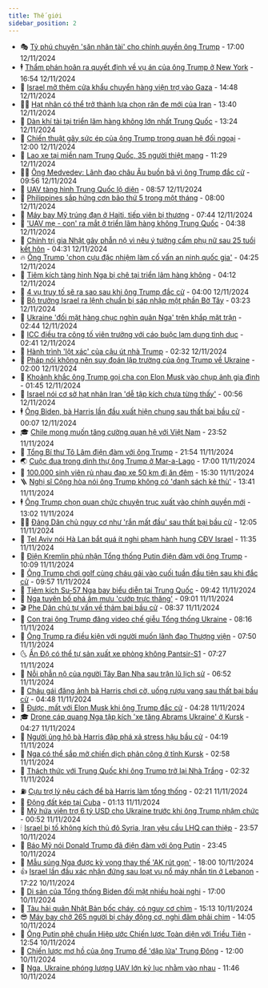 ```yaml
---
title: Thế giới
sidebar_position: 2
---
```


<!-- vnexpress-the-gioi:START -->
- 🎭 [Tỷ phú chuyên &#39;săn nhân tài&#39; cho chính quyền ông Trump](https://vnexpress.net/ty-phu-chuyen-san-nhan-tai-cho-chinh-quyen-ong-trump-4815011.html) - 17:00 12/11/2024
- 🕴 [Thẩm phán hoãn ra quyết định về vụ án của ông Trump ở New York](https://vnexpress.net/tham-phan-hoan-ra-quyet-dinh-ve-vu-an-cua-ong-trump-o-new-york-4815341.html) - 16:54 12/11/2024
- 🤭 [Israel mở thêm cửa khẩu chuyển hàng viện trợ vào Gaza](https://vnexpress.net/israel-mo-them-cua-khau-chuyen-hang-vien-tro-vao-gaza-4815321.html) - 14:48 12/11/2024
- 🧑‍💻 [Hạt nhân có thể trở thành lựa chọn răn đe mới của Iran](https://vnexpress.net/hat-nhan-co-the-tro-thanh-lua-chon-ran-de-moi-cua-iran-4802747.html) - 13:40 12/11/2024
- 🦏 [Dàn khí tài tại triển lãm hàng không lớn nhất Trung Quốc](https://vnexpress.net/dan-khi-tai-tai-trien-lam-hang-khong-lon-nhat-trung-quoc-4815087.html) - 13:24 12/11/2024
- 🦒 [Chiến thuật gây sức ép của ông Trump trong quan hệ đối ngoại](https://vnexpress.net/chien-thuat-gay-suc-ep-cua-ong-trump-trong-quan-he-doi-ngoai-4814466.html) - 12:00 12/11/2024
- 🌈 [Lao xe tại miền nam Trung Quốc, 35 người thiệt mạng](https://vnexpress.net/lao-xe-tai-mien-nam-trung-quoc-35-nguoi-thiet-mang-4815287.html) - 11:29 12/11/2024
- 🧑‍🏫 [Ông Medvedev: Lãnh đạo châu Âu buồn bã vì ông Trump đắc cử](https://vnexpress.net/ong-medvedev-lanh-dao-chau-au-buon-ba-vi-ong-trump-dac-cu-4815206.html) - 09:56 12/11/2024
- 🐲 [UAV tàng hình Trung Quốc lộ diện](https://vnexpress.net/uav-tang-hinh-trung-quoc-lo-dien-4815201.html) - 08:57 12/11/2024
- 🦒 [Philippines sắp hứng cơn bão thứ 5 trong một tháng](https://vnexpress.net/philippines-sap-hung-con-bao-thu-5-trong-mot-thang-4815153.html) - 08:00 12/11/2024
- 🐻 [Máy bay Mỹ trúng đạn ở Haiti, tiếp viên bị thương](https://vnexpress.net/may-bay-my-trung-dan-o-haiti-tiep-vien-bi-thuong-4815026.html) - 07:44 12/11/2024
- 🚀 [&#39;UAV mẹ - con&#39; ra mắt ở triển lãm hàng không Trung Quốc](https://vnexpress.net/uav-me-con-ra-mat-o-trien-lam-hang-khong-trung-quoc-4815044.html) - 04:38 12/11/2024
- 🥰 [Chính trị gia Nhật gây phẫn nộ vì nêu ý tưởng cấm phụ nữ sau 25 tuổi kết hôn](https://vnexpress.net/chinh-tri-gia-nhat-gay-phan-no-vi-neu-y-tuong-cam-phu-nu-sau-25-tuoi-ket-hon-4814985.html) - 04:31 12/11/2024
- 🔥 [Ông Trump &#39;chọn cựu đặc nhiệm làm cố vấn an ninh quốc gia&#39;](https://vnexpress.net/ong-trump-chon-cuu-dac-nhiem-lam-co-van-an-ninh-quoc-gia-4814998.html) - 04:25 12/11/2024
- 🥳 [Tiêm kích tàng hình Nga bị chê tại triển lãm hàng không](https://vnexpress.net/tiem-kich-tang-hinh-nga-bi-che-tai-trien-lam-hang-khong-4815048.html) - 04:12 12/11/2024
- 💼 [4 vụ truy tố sẽ ra sao sau khi ông Trump đắc cử](https://vnexpress.net/4-vu-truy-to-se-ra-sao-sau-khi-ong-trump-dac-cu-4813572.html) - 04:00 12/11/2024
- 🤡 [Bộ trưởng Israel ra lệnh chuẩn bị sáp nhập một phần Bờ Tây](https://vnexpress.net/bo-truong-israel-ra-lenh-chuan-bi-sap-nhap-mot-phan-bo-tay-4814945.html) - 03:23 12/11/2024
- 🌁 [Ukraine &#39;đối mặt hàng chục nghìn quân Nga&#39; trên khắp mặt trận](https://vnexpress.net/ukraine-doi-mat-hang-chuc-nghin-quan-nga-tren-khap-mat-tran-4814952.html) - 02:44 12/11/2024
- 🤩 [ICC điều tra công tố viên trưởng với cáo buộc lạm dụng tình dục](https://vnexpress.net/icc-dieu-tra-cong-to-vien-truong-voi-cao-buoc-lam-dung-tinh-duc-4814967.html) - 02:41 12/11/2024
- 🎉 [Hành trình &#39;lột xác&#39; của cậu út nhà Trump](https://vnexpress.net/hanh-trinh-lot-xac-cua-cau-ut-nha-trump-4814818.html) - 02:32 12/11/2024
- 🎉 [Pháp nói không nên suy đoán lập trường của ông Trump về Ukraine](https://vnexpress.net/phap-noi-khong-nen-suy-doan-lap-truong-cua-ong-trump-ve-ukraine-4814933.html) - 02:00 12/11/2024
- 🌁 [Khoảnh khắc ông Trump gọi cha con Elon Musk vào chụp ảnh gia đình](https://vnexpress.net/khoanh-khac-ong-trump-goi-cha-con-elon-musk-vao-chup-anh-gia-dinh-4814941.html) - 01:45 12/11/2024
- 🌊 [Israel nói cơ sở hạt nhân Iran &#39;dễ tập kích chưa từng thấy&#39;](https://vnexpress.net/israel-noi-co-so-hat-nhan-iran-de-tap-kich-chua-tung-thay-4814932.html) - 00:56 12/11/2024
- 🕴 [Ông Biden, bà Harris lần đầu xuất hiện chung sau thất bại bầu cử](https://vnexpress.net/ong-biden-ba-harris-lan-dau-xuat-hien-chung-sau-that-bai-bau-cu-4814922.html) - 00:07 12/11/2024
- 🎓 [Chile mong muốn tăng cường quan hệ với Việt Nam](https://vnexpress.net/chile-mong-muon-tang-cuong-quan-he-voi-viet-nam-4814923.html) - 23:52 11/11/2024
- 🦩 [Tổng Bí thư Tô Lâm điện đàm với ông Trump](https://vnexpress.net/tong-bi-thu-to-lam-dien-dam-voi-ong-trump-4814911.html) - 21:54 11/11/2024
- 🌏 [Cuộc đua trong dinh thự ông Trump ở Mar-a-Lago](https://vnexpress.net/cuoc-dua-trong-dinh-thu-ong-trump-o-mar-a-lago-4814743.html) - 17:00 11/11/2024
- 🌋 [100.000 sinh viên rủ nhau đạp xe 50 km đi ăn đêm](https://vnexpress.net/100-000-sinh-vien-ru-nhau-dap-xe-50-km-di-an-dem-4814880.html) - 15:30 11/11/2024
- 🪜 [Nghị sĩ Cộng hòa nói ông Trump không có &#39;danh sách kẻ thù&#39;](https://vnexpress.net/nghi-si-cong-hoa-noi-ong-trump-khong-co-danh-sach-ke-thu-4814724.html) - 13:41 11/11/2024
- 🕴 [Ông Trump chọn quan chức chuyên trục xuất vào chính quyền mới](https://vnexpress.net/ong-trump-chon-quan-chuc-chuyen-truc-xuat-vao-chinh-quyen-moi-4814858.html) - 13:02 11/11/2024
- 🧑‍🏫 [Đảng Dân chủ nguy cơ như &#39;rắn mất đầu&#39; sau thất bại bầu cử](https://vnexpress.net/dang-dan-chu-nguy-co-nhu-ran-mat-dau-sau-that-bai-bau-cu-4813996.html) - 12:05 11/11/2024
- 🌮 [Tel Aviv nói Hà Lan bắt quá ít nghi phạm hành hung CĐV Israel](https://vnexpress.net/tel-aviv-noi-ha-lan-bat-qua-it-nghi-pham-hanh-hung-cdv-israel-4814842.html) - 11:35 11/11/2024
- 🚦 [Điện Kremlin phủ nhận Tổng thống Putin điện đàm với ông Trump](https://vnexpress.net/dien-kremlin-phu-nhan-tong-thong-putin-dien-dam-voi-ong-trump-4814799.html) - 10:09 11/11/2024
- 💫 [Ông Trump chơi golf cùng cháu gái vào cuối tuần đầu tiên sau khi đắc cử](https://vnexpress.net/ong-trump-choi-golf-cung-chau-gai-vao-cuoi-tuan-dau-tien-sau-khi-dac-cu-4814791.html) - 09:57 11/11/2024
- 🤡 [Tiêm kích Su-57 Nga bay biểu diễn tại Trung Quốc](https://vnexpress.net/tiem-kich-su-57-nga-bay-bieu-dien-tai-trung-quoc-4814782.html) - 09:42 11/11/2024
- 🦣 [Nga tuyên bố phá âm mưu &#39;cướp trực thăng&#39;](https://vnexpress.net/nga-tuyen-bo-pha-am-muu-cuop-truc-thang-4814696.html) - 09:01 11/11/2024
- 🎬 [Phe Dân chủ tự vấn về thảm bại bầu cử](https://vnexpress.net/phe-dan-chu-tu-van-ve-tham-bai-bau-cu-4814471.html) - 08:37 11/11/2024
- 🎉 [Con trai ông Trump đăng video chế giễu Tổng thống Ukraine](https://vnexpress.net/con-trai-ong-trump-dang-video-che-gieu-tong-thong-ukraine-4814570.html) - 08:16 11/11/2024
- 🎡 [Ông Trump ra điều kiện với người muốn lãnh đạo Thượng viện](https://vnexpress.net/ong-trump-ra-dieu-kien-voi-nguoi-muon-lanh-dao-thuong-vien-4814488.html) - 07:50 11/11/2024
- 🌜 [Ấn Độ có thể tự sản xuất xe phòng không Pantsir-S1](https://vnexpress.net/an-do-co-the-tu-san-xuat-xe-phong-khong-pantsir-s1-4814650.html) - 07:27 11/11/2024
- 🎡 [Nỗi phẫn nộ của người Tây Ban Nha sau trận lũ lịch sử](https://vnexpress.net/noi-phan-no-cua-nguoi-tay-ban-nha-sau-tran-lu-lich-su-4814505.html) - 06:52 11/11/2024
- 🤗 [Cháu gái đăng ảnh bà Harris chơi cờ, uống rượu vang sau thất bại bầu cử](https://vnexpress.net/chau-gai-dang-anh-ba-harris-choi-co-uong-ruou-vang-sau-that-bai-bau-cu-4814554.html) - 04:48 11/11/2024
- 🦩 [Được, mất với Elon Musk khi ông Trump đắc cử](https://vnexpress.net/duoc-mat-voi-elon-musk-khi-ong-trump-dac-cu-4813964.html) - 04:28 11/11/2024
- 🎓 [Drone cáp quang Nga tập kích &#39;xe tăng Abrams Ukraine&#39; ở Kursk](https://vnexpress.net/drone-cap-quang-nga-tap-kich-xe-tang-abrams-ukraine-o-kursk-4814561.html) - 04:27 11/11/2024
- 🌁 [Người ủng hộ bà Harris đập phá xả stress hậu bầu cử](https://vnexpress.net/nguoi-ung-ho-ba-harris-dap-pha-xa-stress-hau-bau-cu-4814469.html) - 04:19 11/11/2024
- 🤩 [Nga có thể sắp mở chiến dịch phản công ở tỉnh Kursk](https://vnexpress.net/nga-co-the-sap-mo-chien-dich-phan-cong-o-tinh-kursk-4814474.html) - 02:58 11/11/2024
- 👹 [Thách thức với Trung Quốc khi ông Trump trở lại Nhà Trắng](https://vnexpress.net/thach-thuc-voi-trung-quoc-khi-ong-trump-tro-lai-nha-trang-4813522.html) - 02:32 11/11/2024
- ⛽️ [Cựu trợ lý nêu cách để bà Harris làm tổng thống](https://vnexpress.net/cuu-tro-ly-neu-cach-de-ba-harris-lam-tong-thong-4814462.html) - 02:21 11/11/2024
- 🚀 [Động đất kép tại Cuba](https://vnexpress.net/dong-dat-kep-tai-cuba-4814444.html) - 01:13 11/11/2024
- 🎡 [Mỹ hứa viện trợ 6 tỷ USD cho Ukraine trước khi ông Trump nhậm chức](https://vnexpress.net/my-hua-vien-tro-6-ty-usd-cho-ukraine-truoc-khi-ong-trump-nham-chuc-4814445.html) - 00:52 11/11/2024
- 🕯 [Israel bị tố không kích thủ đô Syria, Iran yêu cầu LHQ can thiệp](https://vnexpress.net/israel-bi-to-khong-kich-thu-do-syria-iran-yeu-cau-lhq-can-thiep-4814437.html) - 23:57 10/11/2024
- 🐻 [Báo Mỹ nói Donald Trump đã điện đàm với ông Putin](https://vnexpress.net/bao-my-noi-donald-trump-da-dien-dam-voi-ong-putin-4814441.html) - 23:45 10/11/2024
- 🚦 [Mẫu súng Nga được kỳ vọng thay thế &#39;AK rút gọn&#39;](https://vnexpress.net/mau-sung-nga-duoc-ky-vong-thay-the-ak-rut-gon-4813617.html) - 18:00 10/11/2024
- 👍 [Israel lần đầu xác nhận đứng sau loạt vụ nổ máy nhắn tin ở Lebanon](https://vnexpress.net/israel-lan-dau-xac-nhan-dung-sau-loat-vu-no-may-nhan-tin-o-lebanon-4814423.html) - 17:22 10/11/2024
- 🚀 [Di sản của Tổng thống Biden đối mặt nhiều hoài nghi](https://vnexpress.net/di-san-cua-tong-thong-biden-doi-mat-nhieu-hoai-nghi-4813988.html) - 17:00 10/11/2024
- 🌮 [Tàu hải quân Nhật Bản bốc cháy, có nguy cơ chìm](https://vnexpress.net/tau-hai-quan-nhat-ban-boc-chay-co-nguy-co-chim-4814396.html) - 15:13 10/11/2024
- 😎 [Máy bay chở 265 người bị cháy động cơ, nghi đâm phải chim](https://vnexpress.net/may-bay-cho-265-nguoi-bi-chay-dong-co-nghi-dam-phai-chim-4814398.html) - 14:05 10/11/2024
- 🐲 [Ông Putin phê chuẩn Hiệp ước Chiến lược Toàn diện với Triều Tiên](https://vnexpress.net/ong-putin-phe-chuan-hiep-uoc-chien-luoc-toan-dien-voi-trieu-tien-4814388.html) - 12:54 10/11/2024
- 💫 [Chiến lược mơ hồ của ông Trump để &#39;dập lửa&#39; Trung Đông](https://vnexpress.net/chien-luoc-mo-ho-cua-ong-trump-de-dap-lua-trung-dong-4813523.html) - 12:00 10/11/2024
- 👀 [Nga, Ukraine phóng lượng UAV lớn kỷ lục nhằm vào nhau](https://vnexpress.net/nga-ukraine-phong-luong-uav-lon-ky-luc-nham-vao-nhau-4814381.html) - 11:46 10/11/2024<!-- vnexpress-the-gioi:END -->